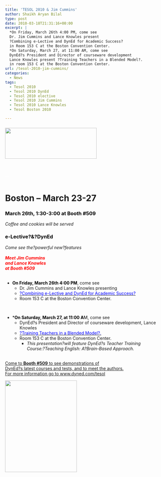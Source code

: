 ```yaml
---
title: 'TESOL 2010 & Jim Cummins'
author: Shaikh Aryan Bilal
type: post
date: 2010-03-18T21:31:16+00:00
excerpt: |
  *On Friday, March 26th 4:00 PM, come see
  Dr. Jim Cummins and Lance Knowles present
  ?Combining e-Lective and DynEd for Academic Success?
  in Room 153 C at the Boston Convention Center.
  *On Saturday, March 27, at 11:00 AM, come see
  DynEd?s President and Director of courseware development
  Lance Knowles present ?Training Teachers in a Blended Model?.
  in room 153 C at the Boston Convention Center.
url: /tesol-2010-jim-cummins/
categories:
  - News
tags:
  - Tesol 2010
  - Tesol 2010 DynEd
  - Tesol 2010 elective
  - Tesol 2010 Jim Cummins
  - Tesol 2010 Lance Knowles
  - Tesol Boston 2010

---
```

### [<img loading="lazy" class="aligncenter size-medium wp-image-2322" title="TESOL & DynEd" src="http://www.backbonecommunications.com/wp-content/uploads/TESOL-DynEd-300x101.jpg" alt="" width="300" height="101" />][1]

# <span style="color: #ffffff;">&#8211;</span>

# Boston &#8211; March 23-27

### <span style="color: #000000;">March 26th, 1:30-3:00 at Booth #509</span>

<div id="_mcePaste">
  <div>
    <div>
      <em>Coffee and cookies will be served</em>
    </div>
  </div>
</div>

### <span style="color: #000000;">e-Lective?&?DynEd</span>

<div id="_mcePaste">
  <em>Come see the?powerful new?features</em>
</div>

<div>
  <span style="color: #ffffff;">&#8211;</span>
</div>

<div>
  <em><strong><span style="color: #ff0000;">Meet Jim Cummins</span></strong></em>
</div>

<div id="_mcePaste">
  <em><strong><span style="color: #ff0000;">and Lance Knowles</span></strong></em>
</div>

<div id="_mcePaste">
  <em><strong><span style="color: #ff0000;">at Booth #509</span></strong></em>
</div>

<div>
  <em><strong><span style="color: #ffffff;">&#8211;</span></strong></em>
</div>

<div>
  <ul>
    <li>
      <span style="color: #000000;"><strong>On Friday, March 26th 4:00 PM</strong></span>, come see <ul>
        <li>
          Dr. Jim Cummins and Lance Knowles presenting
        </li>
        <li>
          <span style="text-decoration: underline;"><span style="color: #0000ff;">?Combining e-Lective and DynEd for Academic Success?</span></span>
        </li>
        <li>
          Room 153 C at the Boston Convention Center.
        </li>
      </ul>
    </li>
  </ul>
</div>

<div>
  <span style="color: #ffffff;">&#8211;</span>
</div>

<div>
  <ul>
    <li>
      <span style="color: #000000;">*<strong>On Saturday, March 27, at 11:00 A</strong>M, </span>come see <ul>
        <li>
          DynEd?s President and Director of courseware development, Lance Knowles
        </li>
        <li>
          <span style="text-decoration: underline;"><span style="color: #0000ff;">?Training Teachers in a Blended Model?.</span></span>
        </li>
        <li>
          Room 153 C at the Boston Convention Center. <ul>
            <li>
              <em>This presentation?will feature DynEd?s Teacher Training Course:?Teaching English: A?Brain-Based Approach.</em>
            </li>
          </ul>
        </li>
      </ul>
    </li>
  </ul>
</div>

<div>
  <span style="color: #ffffff;"><em>&#8211;</em></span>
</div>

<div>
  <a title="DynEd TESOL 2010" href="http://www.dyned.com/tesol" target="_blank" rel="noopener">Come to </a><strong><a title="DynEd TESOL 2010" href="http://www.dyned.com/tesol" target="_blank" rel="noopener">Booth #509</a></strong><a title="DynEd TESOL 2010" href="http://www.dyned.com/tesol" target="_blank" rel="noopener"> to see demonstrations of</a>
</div>

<div id="_mcePaste">
  <a title="DynEd TESOL 2010" href="http://www.dyned.com/tesol" target="_blank" rel="noopener">DynEd?s latest courses and tests, and to meet the authors.</a>
</div>

<div id="_mcePaste">
  <a title="DynEd TESOL 2010" href="http://www.dyned.com/tesol" target="_blank" rel="noopener">For more information go to www.dyned.com/tesol</a>
</div>

[<img loading="lazy" class="alignnone size-medium wp-image-2315" title="DynEd & TESOL 2010" src="http://www.backbonecommunications.com/wp-content/uploads/DynEd-TESOL-2010-235x300.png" alt="" width="235" height="300" />][2]

 [1]: http://www.dyned.com/tesol/
 [2]: http://www.backbonecommunications.com/wp-content/uploads/DynEd-TESOL-2010.png